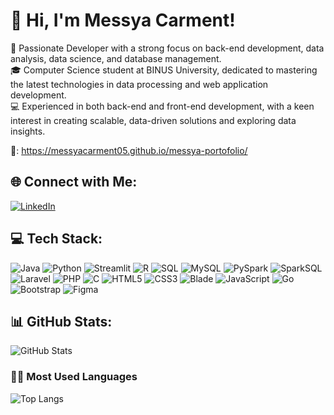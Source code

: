 # 👋 Hi, I'm Messya Carment!

🌟 Passionate Developer with a strong focus on back-end development, data analysis, data science, and database management.  
🎓 Computer Science student at BINUS University, dedicated to mastering the latest technologies in data processing and web application development.  
💻 Experienced in both back-end and front-end development, with a keen interest in creating scalable, data-driven solutions and exploring data insights.  


🔗: https://messyacarment05.github.io/messya-portofolio/ 

## 🌐 Connect with Me:
[![LinkedIn](https://img.shields.io/badge/LinkedIn-Connect-blue?style=for-the-badge&logo=linkedin)](https://www.linkedin.com/in/messya-carment-95b703251/)

## 💻 Tech Stack:
![Java](https://img.shields.io/badge/Java-%23ED8B00.svg?style=flat&logo=java&logoColor=white)
![Python](https://img.shields.io/badge/Python-%2314354C.svg?style=flat&logo=python&logoColor=white)
![Streamlit](https://img.shields.io/badge/Streamlit-FF4B4B?style=flat&logo=streamlit&logoColor=white)
![R](https://img.shields.io/badge/R-%23276DC3.svg?style=flat&logo=r&logoColor=white)
![SQL](https://img.shields.io/badge/SQL-%2300758F.svg?style=flat&logo=postgresql&logoColor=white)
![MySQL](https://img.shields.io/badge/MySQL-%234479A1.svg?style=flat&logo=mysql&logoColor=white)
![PySpark](https://img.shields.io/badge/PySpark-%23E25A1C.svg?style=flat&logo=apachespark&logoColor=white)
![SparkSQL](https://img.shields.io/badge/SparkSQL-%23E25A1C.svg?style=flat&logo=apachespark&logoColor=white)
![Laravel](https://img.shields.io/badge/Laravel-%23FF2D20.svg?style=flat&logo=laravel&logoColor=white)
![PHP](https://img.shields.io/badge/PHP-%23777BB4.svg?style=flat&logo=php&logoColor=white)
![C](https://img.shields.io/badge/C-%23A8B9CC.svg?style=flat&logo=c&logoColor=white)
![HTML5](https://img.shields.io/badge/HTML5-%23E34F26.svg?style=flat&logo=html5&logoColor=white)
![CSS3](https://img.shields.io/badge/CSS3-%231572B6.svg?style=flat&logo=css3&logoColor=white)
![Blade](https://img.shields.io/badge/Blade-%23F05238.svg?style=flat&logo=laravel&logoColor=white)
![JavaScript](https://img.shields.io/badge/JavaScript-%23F7DF1E.svg?style=flat&logo=javascript&logoColor=black)
![Go](https://img.shields.io/badge/Go-%2300ADD8.svg?style=flat&logo=go&logoColor=white)
![Bootstrap](https://img.shields.io/badge/Bootstrap-%23563D7C.svg?style=flat&logo=bootstrap&logoColor=white)
![Figma](https://img.shields.io/badge/Figma-%23F24E1E.svg?style=flat&logo=figma&logoColor=white)



## 📊 GitHub Stats:

![GitHub Stats](https://github-readme-stats.vercel.app/api?username=MessyaCarment05&show_icons=true&theme=radical)

### 🧑‍💻 Most Used Languages

![Top Langs](https://github-readme-stats.vercel.app/api/top-langs/?username=MessyaCarment05&layout=compact&theme=radical)






